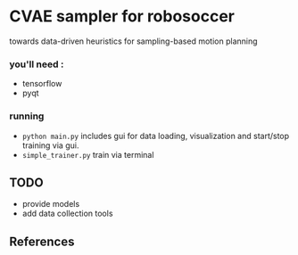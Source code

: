 # CVAE sampler for robosoccer  
towards data-driven heuristics for sampling-based motion planning

### you'll need :
- tensorflow
- pyqt

### running
- `python main.py` includes gui for data loading, visualization and start/stop training via gui.
- `simple_trainer.py` train via terminal

## TODO
- provide models
- add data collection tools

## References